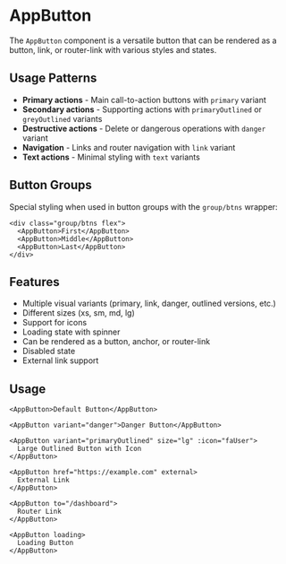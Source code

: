# AppButton

The `AppButton` component is a versatile button that can be rendered as a button, link, or router-link with various styles and states.

## Usage Patterns

- **Primary actions** - Main call-to-action buttons with `primary` variant
- **Secondary actions** - Supporting actions with `primaryOutlined` or `greyOutlined` variants
- **Destructive actions** - Delete or dangerous operations with `danger` variant
- **Navigation** - Links and router navigation with `link` variant
- **Text actions** - Minimal styling with `text` variants

## Button Groups

Special styling when used in button groups with the `group/btns` wrapper:

```vue
<div class="group/btns flex">
  <AppButton>First</AppButton>
  <AppButton>Middle</AppButton>
  <AppButton>Last</AppButton>
</div>
```

## Features

- Multiple visual variants (primary, link, danger, outlined versions, etc.)
- Different sizes (xs, sm, md, lg)
- Support for icons
- Loading state with spinner
- Can be rendered as a button, anchor, or router-link
- Disabled state
- External link support

## Usage

```vue
<AppButton>Default Button</AppButton>

<AppButton variant="danger">Danger Button</AppButton>

<AppButton variant="primaryOutlined" size="lg" :icon="faUser">
  Large Outlined Button with Icon
</AppButton>

<AppButton href="https://example.com" external>
  External Link
</AppButton>

<AppButton to="/dashboard">
  Router Link
</AppButton>

<AppButton loading>
  Loading Button
</AppButton>
```
